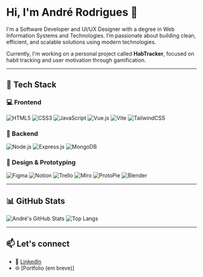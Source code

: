 # Hi, I'm André Rodrigues 👋

I'm a Software Developer and UI/UX Designer with a degree in Web Information Systems and Technologies. I’m passionate about building clean, efficient, and scalable solutions using modern technologies.

Currently, I'm working on a personal project called **HabTracker**, focused on habit tracking and user motivation through gamification.


---

## 🚀 Tech Stack

### 💻 Frontend
![HTML5](https://img.shields.io/badge/HTML5-E34F26?style=flat&logo=html5&logoColor=white)
![CSS3](https://img.shields.io/badge/CSS3-1572B6?style=flat&logo=css3&logoColor=white)
![JavaScript](https://img.shields.io/badge/JavaScript-F7DF1E?style=flat&logo=javascript&logoColor=black)
![Vue.js](https://img.shields.io/badge/Vue.js-35495E?style=flat&logo=vue.js&logoColor=4FC08D)
![Vite](https://img.shields.io/badge/Vite-646CFF?style=flat&logo=vite&logoColor=white)
![TailwindCSS](https://img.shields.io/badge/TailwindCSS-06B6D4?style=flat&logo=tailwindcss&logoColor=white)

### 🧠 Backend
![Node.js](https://img.shields.io/badge/Node.js-339933?style=flat&logo=node.js&logoColor=white)
![Express.js](https://img.shields.io/badge/Express.js-000000?style=flat&logo=express&logoColor=white)
![MongoDB](https://img.shields.io/badge/MongoDB-47A248?style=flat&logo=mongodb&logoColor=white)

### 🎨 Design & Prototyping
![Figma](https://img.shields.io/badge/Figma-F24E1E?style=flat&logo=figma&logoColor=white)
![Notion](https://img.shields.io/badge/Notion-000000?style=flat&logo=notion&logoColor=white)
![Trello](https://img.shields.io/badge/Trello-0052CC?style=flat&logo=trello&logoColor=white)
![Miro](https://img.shields.io/badge/Miro-050038?style=flat&logo=miro&logoColor=white)
![ProtoPie](https://img.shields.io/badge/ProtoPie-1D1D1D?style=flat&logo=protopie&logoColor=white)
![Blender](https://img.shields.io/badge/Blender-F5792A?style=flat&logo=blender&logoColor=white)

---

## 📊 GitHub Stats

![André's GitHub Stats](https://github-readme-stats.vercel.app/api?username=AndreRodrigues884&show_icons=true&theme=radical&count_private=true)
![Top Langs](https://github-readme-stats.vercel.app/api/top-langs/?username=AndreRodrigues884&layout=compact&theme=radical)

---

## 📫 Let's connect

- 💼 [LinkedIn](https://www.linkedin.com/in/andr%C3%A9-rodrigues-2b526a285/)
- 🌐 [Portfolio (em breve)]
